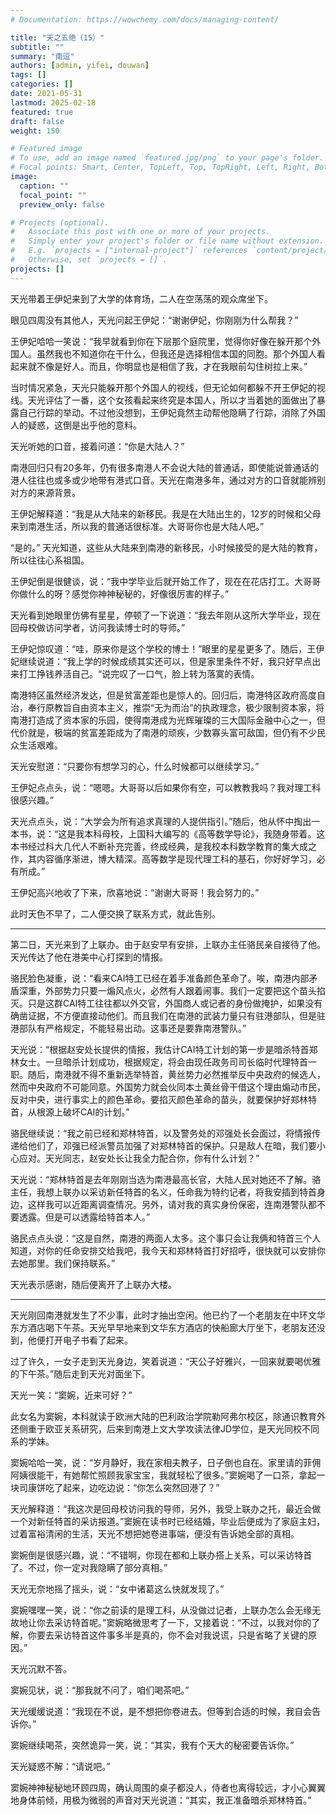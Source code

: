 ```yaml
---
# Documentation: https://wowchemy.com/docs/managing-content/

title: "天之五绝（15）"
subtitle: ""
summary: "南逗"
authors: [admin, yifei, douwan]
tags: []
categories: []
date: 2021-05-31
lastmod: 2025-02-18
featured: true
draft: false
weight: 150

# Featured image
# To use, add an image named `featured.jpg/png` to your page's folder.
# Focal points: Smart, Center, TopLeft, Top, TopRight, Left, Right, BottomLeft, Bottom, BottomRight.
image:
  caption: ""
  focal_point: ""
  preview_only: false

# Projects (optional).
#   Associate this post with one or more of your projects.
#   Simply enter your project's folder or file name without extension.
#   E.g. `projects = ["internal-project"]` references `content/project/deep-learning/index.md`.
#   Otherwise, set `projects = []`.
projects: []
---
```


天光带着王伊妃来到了大学的体育场，二人在空荡荡的观众席坐下。

眼见四周没有其他人，天光问起王伊妃：“谢谢伊妃，你刚刚为什么帮我？”

王伊妃哈哈一笑说：“我早就看到你在下层那个庭院里，觉得你好像在躲开那个外国人。虽然我也不知道你在干什么，但我还是选择相信本国的同胞。那个外国人看起来就不像是好人。而且，你明显也是相信了我，才在我眼前勾住树拉上来。”

<!--more-->

当时情况紧急，天光只能躲开那个外国人的视线，但无论如何都躲不开王伊妃的视线。天光评估了一番，这个女孩看起来终究是本国人，所以才当着她的面做出了暴露自己行踪的举动。不过他没想到，王伊妃竟然主动帮他隐瞒了行踪，消除了外国人的疑惑，这倒是出乎他的意料。

天光听她的口音，接着问道：“你是大陆人？”

南港回归只有20多年，仍有很多南港人不会说大陆的普通话，即使能说普通话的港人往往也或多或少地带有港式口音。天光在南港多年，通过对方的口音就能辨别对方的来源背景。

王伊妃解释道：“我是从大陆来的新移民。我是在大陆出生的，12岁的时候和父母来到南港生活，所以我的普通话很标准。大哥哥你也是大陆人吧。”

“是的。” 天光知道，这些从大陆来到南港的新移民，小时候接受的是大陆的教育，所以往往心系祖国。

王伊妃倒是很健谈，说：“我中学毕业后就开始工作了，现在在花店打工。大哥哥你做什么的呀？感觉你神神秘秘的，好像很厉害的样子。”

天光看到她眼里仿佛有星星，停顿了一下说道：“我去年刚从这所大学毕业，现在回母校做访问学者，访问我读博士时的导师。”

王伊妃惊叹道：“哇，原来你是这个学校的博士！”眼里的星星更多了。随后，王伊妃继续说道：“我上学的时候成绩其实还可以，但是家里条件不好，我只好早点出来打工挣钱养活自己。“说完叹了一口气，脸上转为落寞的表情。

南港特区虽然经济发达，但是贫富差距也是惊人的。回归后，南港特区政府高度自治，奉行原教旨自由资本主义，推崇“无为而治”的执政理念，极少限制资本家，将南港打造成了资本家的乐园，使得南港成为光辉璀璨的三大国际金融中心之一，但代价就是，极端的贫富差距成为了南港的顽疾，少数寡头富可敌国，但仍有不少民众生活艰难。

天光安慰道：“只要你有想学习的心，什么时候都可以继续学习。”

王伊妃点点头，说：“嗯嗯。大哥哥以后如果你有空，可以教教我吗？我对理工科很感兴趣。”

天光点点头，说：“大学会为所有追求真理的人提供指引。”随后，他从怀中掏出一本书，说：“这是我本科母校，上国科大编写的《高等数学导论》，我随身带着。这本书经过科大几代人不断补充完善，终成经典，是我校本科数学教育的集大成之作，其内容循序渐进，博大精深。高等数学是现代理工科的基石，你好好学习，必有所成。”

王伊妃高兴地收了下来，欣喜地说：“谢谢大哥哥！我会努力的。”

此时天色不早了，二人便交换了联系方式，就此告别。

------

第二日，天光来到了上联办。由于赵安早有安排，上联办主任骆民亲自接待了他。天光传达了他在港美中心打探到的情报。

骆民脸色凝重，说：“看来CAI特工已经在着手准备颜色革命了。唉，南港内部矛盾深重，外部势力只要一煽风点火，必然有人跟着闹事。我们一定要把这个苗头掐灭。只是这群CAI特工往往都以外交官，外国商人或记者的身份做掩护，如果没有确凿证据，不方便直接动他们。而且我们在南港的武装力量只有驻港部队，但是驻港部队有严格规定，不能轻易出动。这事还是要靠南港警队。”

天光说：“根据赵安处长提供的情报，我估计CAI特工计划的第一步是暗杀特首郑林女士。一旦暗杀计划成功，根据规定，将会由现任政务司司长临时代理特首一职。随后，南港就不得不重新选举特首，黄丝势力必然推举反中央政府的候选人，然而中央政府不可能同意。外国势力就会伙同本土黄丝骨干借这个理由煽动市民，反对中央，进行事实上的颜色革命。要掐灭颜色革命的苗头，就要保护好郑林特首，从根源上破坏CAI的计划。”

骆民继续说：“我之前已经和郑林特首，以及警务处的邓强处长会面过，将情报传递给他们了，邓强已经派警员加强了对郑林特首的保护。只是敌人在暗，我们要小心应对。天光同志，赵安处长让我全力配合你，你有什么计划？”

天光说：“郑林特首是去年刚刚当选为南港最高长官，大陆人民对她还不了解。骆主任，我想上联办以采访新任特首的名义，任命我为特约记者，将我安插到特首身边，这样我可以近距离调查情况。另外，请对我的真实身份保密，连南港警队都不要透露。但是可以透露给特首本人。”

骆民点点头说：“这是自然，南港的两面人太多。这个事只会让我俩和特首三个人知道，对你的任命安排交给我吧，我今天和郑林特首打好招呼，很快就可以安排你去她那里。我们保持联系。”

天光表示感谢，随后便离开了上联办大楼。

------

天光刚回南港就发生了不少事，此时才抽出空闲。他已约了一个老朋友在中环文华东方酒店喝下午茶。天光早早地来到文华东方酒店的快船廊大厅坐下，老朋友还没到，他便打开电子书看了起来。

过了许久，一女子走到天光身边，笑着说道：“天公子好雅兴，一回来就要喝优雅的下午茶。”随后走到天光对面坐下。

天光一笑：“窦婉，近来可好？”

此女名为窦婉，本科就读于欧洲大陆的巴利政治学院勒阿弗尔校区，除通识教育外还侧重于欧亚关系研究，后来到南港上文大学攻读法律JD学位，是天光同校不同系的学妹。

窦婉哈哈一笑，说：“岁月静好，我在家相夫教子，日子倒也自在。家里请的菲佣阿姨很能干，有她帮忙照顾我家宝宝，我就轻松了很多。”窦婉喝了一口茶，拿起一块司康饼吃了起来，边吃边说：“你怎么突然回港了？”

天光解释道：“我这次是回母校访问我的导师，另外，我受上联办之托，最近会做一个对新任特首的采访报道。”窦婉在读书时已经结婚，毕业后便成为了家庭主妇，过着富裕清闲的生活，天光不想把她卷进事端，便没有告诉她全部的真相。

窦婉倒是很感兴趣，说：“不错啊，你现在都和上联办搭上关系，可以采访特首了。不过，你一定对我隐瞒了部分真相。”

天光无奈地摇了摇头，说：“女中诸葛这么快就发现了。”

窦婉嘿嘿一笑，说：“你之前读的是理工科，从没做过记者，上联办怎么会无缘无故地让你去采访特首呢。”窦婉略微思考了一下，又接着说：“不过，以我对你的了解，你要去采访特首这件事多半是真的，你不会对我说谎，只是省略了关键的原因。”

天光沉默不答。

窦婉见状，说：“那我就不问了，咱们喝茶吧。”

天光缓缓说道：“我现在不说，是不想把你卷进去。但等到合适的时候，我自会告诉你。”

窦婉继续喝茶，突然诡异一笑，说：“其实，我有个天大的秘密要告诉你。”

天光疑惑不解：“请说吧。”

窦婉神神秘秘地环顾四周，确认周围的桌子都没人，侍者也离得较远，才小心翼翼地身体前倾，用极为微弱的声音对天光说道：“其实，我正准备暗杀郑林特首。”
